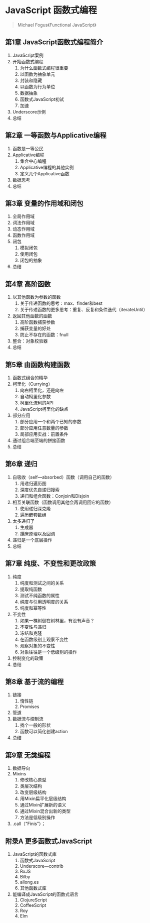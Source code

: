 # JavaScript 函数式编程
> Michael Fogus《Functional JavaScript》

## 第1章 JavaScript函数式编程简介
1. JavaScript案例
2. 开始函数式编程
    1. 为什么函数式编程很重要
    2. 以函数为抽象单元
    3. 封装和隐藏
    4. 以函数为行为单位
    5. 数据抽象
    6. 函数式JavaScript初试
    7. 加速
3. Underscore示例
4. 总结

## 第2章 一等函数与Applicative编程
1. 函数是一等公民
2. Applicative编程
    1. 集合中心编程
    2. Applicative编程的其他实例
    3. 定义几个Applicative函数
3. 数据思考
4. 总结

## 第3章 变量的作用域和闭包
1. 全局作用域
2. 词法作用域
3. 动态作用域
4. 函数作用域
5. 闭包
    1. 模拟闭包
    2. 使用闭包
    3. 闭包的抽象
6. 总结

## 第4章 高阶函数
1. 以其他函数为参数的函数
    1. 关于传递函数的思考：max、finder和best
    2. 关于传递函数的更多思考：重复、反复和条件迭代（iterateUntil）
2. 返回其他函数的函数
    1. 高阶函数捕获参数
    2. 捕获变量的好处
    3. 防止不存在的函数：fnull
3. 整合：对象校验器
4. 总结

## 第5章 由函数构建函数
1. 函数式组合的精华
2. 柯里化（Currying）
    1. 向右柯里化，还是向左
    2. 自动柯里化参数
    3. 柯里化流利的API
    4. JavaScript柯里化的缺点
3. 部分应用
    1. 部分应用一个和两个已知的参数
    2. 部分应用任意数量的参数
    3. 局部应用实战：前置条件
4. 通过组合端至端的拼接函数
5. 总结

## 第6章 递归
1. 自吸收（self—absorbed）函数（调用自己的函数）
    1. 用递归遍历图
    2. 深度优先自递归搜索
    3. 递归和组合函数：Conjoin和Disjoin
2. 相互关联函数（函数调用其他会再调用回它的函数）
    1. 使用递归深克隆
    2. 遍历嵌套数组
3. 太多递归了
    1. 生成器
    2. 蹦床原理以及回调
4. 递归是一个底层操作
5. 总结

## 第7章 纯度、不变性和更改政策
1. 纯度
    1. 纯度和测试之间的关系
    2. 提取纯函数
    3. 测试不纯函数的属性
    4. 纯度与引用透明度的关系
    5. 纯度和幂等性
2. 不变性
    1. 如果一棵树倒在树林里，有没有声音？
    2. 不变性与递归
    3. 冻结和克隆
    4. 在函数级别上观察不变性
    5. 观察对象的不变性
    6. 对象往往是一个低级别的操作
3. 控制变化的政策
4. 总结

## 第8章 基于流的编程
1. 链接
    1. 惰性链
    2. Promises
2. 管道
3. 数据流与控制流
    1. 找个一般的形状
    2. 函数可以简化创建action
4. 总结

## 第9章 无类编程
1. 数据导向
2. Mixins
    1. 修改核心原型
    2. 类层次结构
    3. 改变层级结构
    4. 用Mixin扁平化层级结构
    5. 通过Mixin扩展新的语义
    6. 通过Mixin混合出新的类型
    7. 方法是低级别操作
3. .call（“Finis”）；

## 附录A 更多函数式JavaScript
1. JavaScript的函数式库
    1. 函数式JavaScript
    2. Underscore—contrib
    3. RxJS
    4. Bilby
    5. allong.es
    6. 其他函数式库
2. 能编译成JavaScript的函数式语言
    1. ClojureScript
    2. CoffeeScript
    3. Roy
    4. Elm
